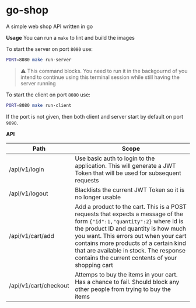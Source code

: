# go-shop
A simple web shop API written in go



**Usage**
You can run a `make` to lint and build the images

To start the server on port `8080` use:
```sh
PORT=8080 make run-server
```
> :warning: This command blocks. You need to run it in the backgournd of you intend to continue using this terminal session while still having the server running

To start the client on port `8080` use:
```sh
PORT=8080 make run-client
```

If the port is not given, then both client and server start by default on port `9090`.


**API**

| Path | Scope |
|------|-------|
| /api/v1/login | Use basic auth to login to the application. This will generate a JWT Token that will be used for subsequent requests |
| /api/v1/logout | Blacklists the current JWT Token so it is no longer usable |
|/api/v1/cart/add | Add a product to the cart. This is a POST requests that expects a message of the form `{"id":1,"quantity":2}` where id is the product ID and quantity is how much you want. This errors out when your cart contains more products of a certain kind that are available in stock. The response contains the current contents of your shopping cart |
|/api/v1/cart/checkout | Attemps to buy the items in your cart. Has a chance to fail. Should block any other people from trying to buy the items|
